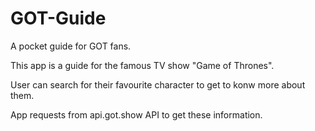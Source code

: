 # GOT-Guide
A pocket guide for GOT fans.

This app is a guide for the famous TV show "Game of Thrones".

User can search for their favourite character to get to konw more about them.

App requests from api.got.show API to get these information.
